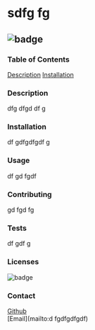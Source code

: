 # sdfg fg

       
        
##            ![badge](https://img.shields.io/badge/license-Eclipse-brightgreen)


### Table of Contents
[Description](#Description)
[Installation](#Installation)


### Description
dfg dfgd df g
        
### Installation
df gdfgdfgdf g

### Usage
df gd fgdf

### Contributing
gd fgd fg

### Tests
df gdf g

### Licenses
![badge](https://img.shields.io/badge/license-Eclipse-brightgreen)

### Contact
[Github](https://www.github.com/fggdfg) <br>
[Email](mailto:d fgdfgdfgdf)
        
        
        
